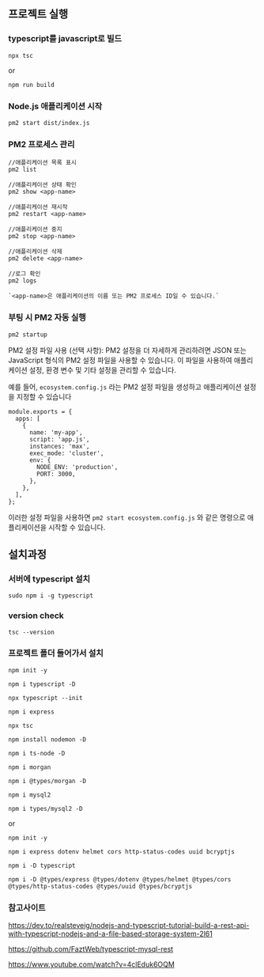 ## 프로젝트 실행
### typescript를 javascript로 빌드
```shell
npx tsc
```
or
```shell
npm run build
```

### Node.js 애플리케이션 시작
```shell
pm2 start dist/index.js
```

### PM2 프로세스 관리
```shell
//애플리케이션 목록 표시
pm2 list

//애플리케이션 상태 확인
pm2 show <app-name>

//애플리케이션 재시작
pm2 restart <app-name>

//애플리케이션 중지
pm2 stop <app-name>

//애플리케이션 삭제
pm2 delete <app-name>

//로그 확인
pm2 logs

`<app-name>은 애플리케이션의 이름 또는 PM2 프로세스 ID일 수 있습니다.`
```

### 부팅 시 PM2 자동 실행
```shell
pm2 startup
```

PM2 설정 파일 사용 (선택 사항):
PM2 설정을 더 자세하게 관리하려면 JSON 또는 JavaScript 형식의 PM2 설정 파일을 사용할 수 있습니다. 이 파일을 사용하여 애플리케이션 설정, 환경 변수 및 기타 설정을 관리할 수 있습니다.

예를 들어, `ecosystem.config.js` 라는 PM2 설정 파일을 생성하고 애플리케이션 설정을 지정할 수 있습니다

```shell
module.exports = {
  apps: [
    {
      name: 'my-app',
      script: 'app.js',
      instances: 'max',
      exec_mode: 'cluster',
      env: {
        NODE_ENV: 'production',
        PORT: 3000,
      },
    },
  ],
};
```

이러한 설정 파일을 사용하면 `pm2 start ecosystem.config.js` 와 같은 명령으로 애플리케이션을 시작할 수 있습니다.



## 설치과정

### 서버에 typescript 설치
```shell
sudo npm i -g typescript
```

### version check
```shell
tsc --version
```

### 프로젝트 폴더 들어가서 설치
```shell
npm init -y

npm i typescript -D

npx typescript --init

npm i express

npx tsc

npm install nodemon -D

npm i ts-node -D

npm i morgan

npm i @types/morgan -D

npm i mysql2

npm i types/mysql2 -D
```
or
```shell
npm init -y

npm i express dotenv helmet cors http-status-codes uuid bcryptjs

npm i -D typescript

npm i -D @types/express @types/dotenv @types/helmet @types/cors @types/http-status-codes @types/uuid @types/bcryptjs
```


### 참고사이트

https://dev.to/realsteveig/nodejs-and-typescript-tutorial-build-a-rest-api-with-typescript-nodejs-and-a-file-based-storage-system-2l61

https://github.com/FaztWeb/typescript-mysql-rest

https://www.youtube.com/watch?v=4clEduk6OQM
